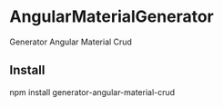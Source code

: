 # AngularMaterialGenerator
Generator  Angular Material   Crud

## Install


npm install generator-angular-material-crud
